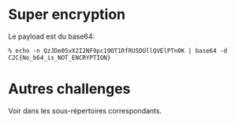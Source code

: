 # Super encryption

Le payload est du base64:

```
% echo -n QzJDe05vX2I2NF9pc19OT1RfRU5DUllQVElPTn0K | base64 -d
C2C{No_b64_is_NOT_ENCRYPTION}
```

# Autres challenges

Voir dans les sous-répertoires correspondants.


